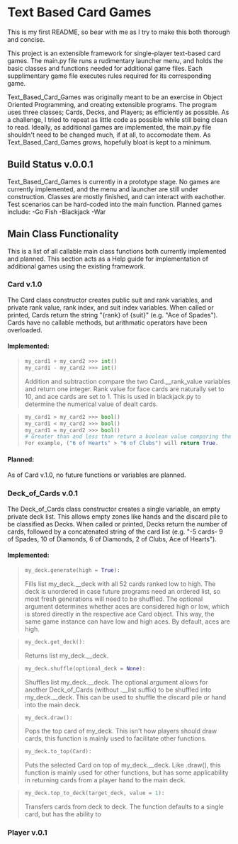 # Text Based Card Games

This is my first README, so bear with me as I try to make this both thorough and concise.

This project is an extensible framework for single-player text-based card games. The main.py file runs a rudimentary launcher menu, and holds the basic classes and functions needed for additional game files. Each supplimentary game file executes rules required for its corresponding game.

Text_Based_Card_Games was originally meant to be an exercise in Object Oriented Programming, and creating extensible programs. The program uses three classes; Cards, Decks, and Players; as efficiently as possible. As a challenge, I tried to repeat as little code as possible while still being clean to read. Ideally, as additional games are implemented, the main.py file shouldn't need to be changed much, if at all, to accomodate them. As Text_Based_Card_Games grows, hopefully bloat is kept to a minimum.


## Build Status v.0.0.1

Text_Based_Card_Games is currently in a prototype stage. No games are currently implemented, and the menu and launcher are still under construction. Classes are mostly finished, and can interact with eachother. Test scenarios can be hard-coded into the main function. Planned games include:
-Go Fish
-Blackjack
-War


## Main Class Functionality

This is a list of all callable main class functions both currently implemented and planned. This section acts as a Help guide for implementation of additional games using the existing framework.


### Card v.1.0

The Card class constructor creates public suit and rank variables, and private rank value, rank index, and suit index variables. When called or printed, Cards return the string "{rank} of {suit}" (e.g. "Ace of Spades"). Cards have no callable methods, but arithmatic operators have been overloaded.

#### Implemented:

> ```py
> my_card1 + my_card2 >>> int()
> my_card1 - my_card2 >>> int()
> ```
> Addition and subtraction compare the two Card.\__rank_value variables and return one integer. Rank value for face cards are naturally set to 10, and ace cards are set to 1. This is used in blackjack.py to determine the numerical value of dealt cards.

> ```py
> my_card1 > my_card2 >>> bool()
> my_card1 < my_card2 >>> bool()
> my_card1 = my_card2 >>> bool()
> # Greater than and less than return a boolean value comparing the Card.\__rank_index variables of both cards. If the rank indexes are equal, it will compare the Card.\__suit_index variables instead.
> For example, ("6 of Hearts" > "6 of Clubs") will return True.
> ```

#### Planned:

As of Card v.1.0, no future functions or variables are planned.


### Deck_of_Cards v.0.1

The Deck_of_Cards class constructor creates a single variable, an empty private deck list. This allows empty zones like hands and the discard pile to be classified as Decks. When called or printed, Decks return the number of cards, followed by a concatenated string of the card list (e.g. "-5 cards- 9 of Spades, 10 of Diamonds, 6 of Diamonds, 2 of Clubs, Ace of Hearts").

#### Implemented:

> ```py
> my_deck.generate(high = True):
> ```
> Fills list my_deck.\__deck with all 52 cards ranked low to high. The deck is unordered in case future programs need an ordered list, so most fresh generations will need to be shuffled. The optional argument determines whether aces are considered high or low, which is stored directly in the respective ace Card object. This way, the same game instance can have low and high aces. By default, aces are high.

>```py
> my_deck.get_deck():
> ```
> Returns list my_deck.\__deck.

> ```py
> my_deck.shuffle(optional_deck = None):
> ```
> Shuffles list my_deck.\__deck. The optional argument allows for another Deck_of_Cards (without .\__list suffix) to be shuffled into my_deck.\__deck. This can be used to shuffle the discard pile or hand into the main deck.

> ```py
> my_deck.draw():
> ```
> Pops the top card of my_deck. This isn't how players should draw cards, this function is mainly used to facilitate other functions. 

> ```py
> my_deck.to_top(Card):
> ```
> Puts the selected Card on top of my_deck.\__deck. Like .draw(), this function is mainly used for other functions, but has some applicability in returning cards from a player hand to the main deck.

> ```py
> my_deck.top_to_deck(target_deck, value = 1):
> ```
> Transfers cards from deck to deck. The function defaults to a single card, but has the ability to 
### Player v.0.1
